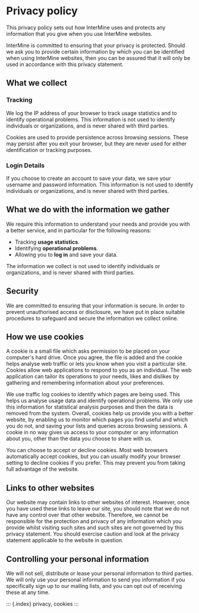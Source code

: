 # Privacy policy

This privacy policy sets out how InterMine uses and protects any information that you give when you use InterMine websites.

InterMine is committed to ensuring that your privacy is protected. Should we ask you to provide certain information by which you can be identified when using InterMine websites, then you can be assured that it will only be used in accordance with this privacy statement.

## What we collect

### Tracking

We log the IP address of your browser to track usage statistics and to identify operational problems. This information is not used to identify individuals or organizations, and is never shared with third parties.

Cookies are used to provide persistence across browsing sessions. These may persist after you exit your browser, but they are never used for either identification or tracking purposes.

### Login Details

If you choose to create an account to save your data, we save your username and password information. This information is not used to identify individuals or organizations, and is never shared with third parties.

## What we do with the information we gather

We require this information to understand your needs and provide you with a better service, and in particular for the following reasons:

* Tracking **usage statistics**.
* Identifying **operational problems**.
* Allowing you to **log in** and save your data.

The information we collect is not used to identify individuals or organizations, and is never shared with third parties.

## Security

We are committed to ensuring that your information is secure. In order to prevent unauthorised access or disclosure, we have put in place suitable procedures to safeguard and secure the information we collect online.

## How we use cookies

A cookie is a small file which asks permission to be placed on your computer\'s hard drive. Once you agree, the file is added and the cookie helps analyse web traffic or lets you know when you visit a particular site. Cookies allow web applications to respond to you as an individual. The web application can tailor its operations to your needs, likes and dislikes by gathering and remembering information about your preferences.

We use traffic log cookies to identify which pages are being used. This helps us analyse usage data and identify operational problems. We only use this information for statistical analysis purposes and then the data is removed from the system. Overall, cookies help us provide you with a better website, by enabling us to monitor which pages you find useful and which you do not, and saving your lists and queries across browsing sessions. A cookie in no way gives us access to your computer or any information about you, other than the data you choose to share with us.

You can choose to accept or decline cookies. Most web browsers automatically accept cookies, but you can usually modify your browser setting to decline cookies if you prefer. This may prevent you from taking full advantage of the website.

## Links to other websites

Our website may contain links to other websites of interest. However, once you have used these links to leave our site, you should note that we do not have any control over that other website. Therefore, we cannot be responsible for the protection and privacy of any information which you provide whilst visiting such sites and such sites are not governed by this privacy statement. You should exercise caution and look at the privacy statement applicable to the website in question.

## Controlling your personal information

We will not sell, distribute or lease your personal information to third parties. We will only use your personal information to send you information if you specifically sign up to our mailing lists, and you can opt out of receiving these at any time.

::: {.index} privacy, cookies :::

